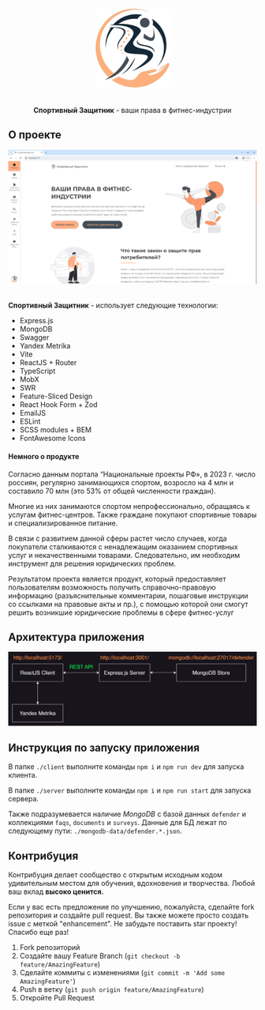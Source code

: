 <!-- --------LOGO-------- -->
<br />
<div align="center">
	<img src="./screenshots/logo.png" alt="Logo" width="150px" style='margin-bottom: 20px' />
	<p><strong>Спортивный Защитник</strong> - ваши права в фитнес-индустрии</p>
</div>

<!-- --------ABOUT THE PROJECT-------- -->

## О проекте

<div align="center">
	<img src="./screenshots/main.png" alt="Preview" />
</div>
<br />
<p><strong>Спортивный Защитник</strong> - использует следующие технологии:</p>
<ul>
	<li>Express.js</li>
	<li>MongoDB</li>
	<li>Swagger</li>
	<li>Yandex Metrika</li>
	<li>Vite</li>
	<li>ReactJS + Router</li>
	<li>TypeScript</li>
	<li>MobX</li>
	<li>SWR</li>
	<li>Feature-Sliced Design</li>
	<li>React Hook Form + Zod</li>
	<li>EmailJS</li>
	<li>ESLint</li>
	<li>SCSS modules + BEM</li>
	<li>FontAwesome Icons</li>
</ul>

#### Немного о продукте

Согласно данным портала “Национальные проекты РФ», в 2023 г. число россиян, регулярно занимающихся спортом, возросло на 4 млн и составило 70 млн (это 53% от общей численности граждан).

Многие из них занимаются спортом непрофессионально, обращаясь к услугам фитнес-центров. Также граждане покупают спортивные товары и специализированное питание.

В связи с развитием данной сферы растет число случаев, когда покупатели сталкиваются с ненадлежащим оказанием спортивных услуг и некачественными товарами. Следовательно, им необходим инструмент для решения юридических проблем.

Результатом проекта является продукт, который предоставляет пользователям возможность получить справочно-правовую информацию (разъяснительные комментарии, пошаговые инструкции со ссылками на правовые акты и пр.), с помощью которой они смогут решить возникшие юридические проблемы в сфере фитнес-услуг

<!-- APP ARCHITECTURE  -->

## Архитектура приложения

<div align="center">
	<img src="./screenshots/architecture.png" alt="Architecture" />
</div>

<!-- SET UP INSTRUCTIONS -->

## Инструкция по запуску приложения

В папке `./client` выполните команды `npm i` и `npm run dev` для запуска клиента.

В папке `./server` выполните команды `npm i` и `npm run start` для запуска сервера.

Также подразумевается наличие _MongoDB_ с базой данных `defender` и коллекциями `faqs`, `documents` и `surveys`. Данные для БД лежат по следующему пути: `./mongodb-data/defender.*.json`.

<!-- --------CONTRIBUTING-------- -->

## Контрибуция

Контрибуция делает сообщество с открытым исходным кодом удивительным местом для обучения, вдохновения и творчества. Любой ваш вклад **высоко ценится.**

Если у вас есть предложение по улучшению, пожалуйста, сделайте fork репозитория и создайте pull request. Вы также можете просто создать issue с меткой "enhancement".
Не забудьте поставить star проекту! Спасибо еще раз!

1. Fork репозиторий
2. Создайте вашу Feature Branch (`git checkout -b feature/AmazingFeature`)
3. Сделайте коммиты с изменениями (`git commit -m 'Add some AmazingFeature'`)
4. Push в ветку (`git push origin feature/AmazingFeature`)
5. Откройте Pull Request

